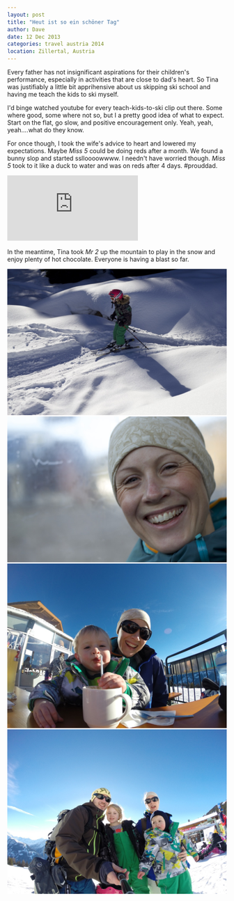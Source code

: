 ```yaml
---
layout: post
title: "Heut ist so ein schöner Tag"
author: Dave
date: 12 Dec 2013
categories: travel austria 2014
location: Zillertal, Austria
---
```


Every father has not insignificant aspirations for their children's performance, especially in activities that are close to dad's heart.  So Tina was justifiably a little bit apprihensive about us skipping ski school and having me teach the kids to ski myself.

I'd binge watched youtube for every teach-kids-to-ski clip out there. Some where good, some where not so, but I a pretty good idea of what to expect.  Start on the flat, go slow, and positive encouragement only.  Yeah, yeah, yeah....what do they know.

For once though, I took the wife's advice to heart and lowered my expectations.  Maybe _Miss 5_ could be doing reds after a month.  We found a bunny slop and started sslloooowwww.  I needn't have worried though. _Miss 5_ took to it like a duck to water and was on reds after 4 days. #prouddad.

<iframe class="video" src="https://www.youtube.com/embed/NqGgCwJKUqs?rel=0&vq=hd720" frameborder="0" allowfullscreen></iframe>

In the meantime, Tina took _Mr 2_ up the mountain to play in the snow and enjoy plenty of hot chocolate.  Everyone is having a blast so far.

![Hot chocolate](/photos/IMG_1555.jpg)
![Family portrate](/photos/IMG_1517.jpg)
![Hot chocolate](/photos/GOPR0311.jpg)
![Family portrate](/photos/G0030347.jpg)
